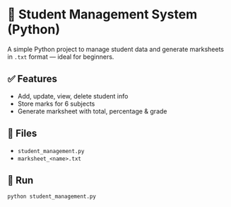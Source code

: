 # 🧾 Student Management System (Python)

A simple Python project to manage student data and generate marksheets in `.txt` format — ideal for beginners.

## ✅ Features
- Add, update, view, delete student info
- Store marks for 6 subjects
- Generate marksheet with total, percentage & grade

## 📁 Files
- `student_management.py`
- `marksheet_<name>.txt`

## 🚀 Run
```bash
python student_management.py
